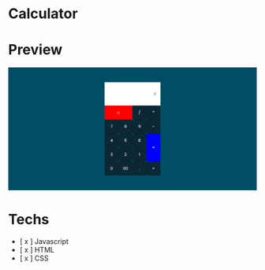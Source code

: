 
# Calculator


# Preview
<img src="calculator.png" alt="calculator image">


# Techs 
- [ x ] Javascript
- [ x ] HTML
- [ x ] CSS


